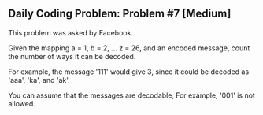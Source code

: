 ## Daily Coding Problem: Problem #7 [Medium]

This problem was asked by Facebook.

Given the mapping a = 1, b = 2, … z = 26, and an encoded message, count the
number of ways it can be decoded.

For example, the message '111' would give 3, since it could be decoded as 'aaa',
'ka', and 'ak'.

You can assume that the messages are decodable, For example, '001' is not
allowed.
